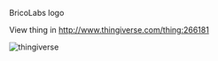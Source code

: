 BricoLabs logo

View thing in http://www.thingiverse.com/thing:266181

![thingiverse](http://thingiverse-production.s3.amazonaws.com/renders/25/6c/0e/2e/91/DSC01092_preview_featured.jpg)
